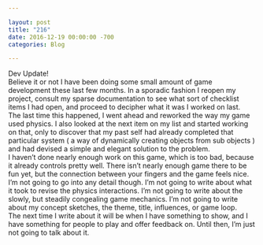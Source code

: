 ```yaml
---

layout: post  
title: "216"  
date: 2016-12-19 00:00:00 -700  
categories: Blog

---
```


Dev Update!  
Believe it or not I have been doing some small amount of game development these last few months. In a sporadic fashion I reopen my project, consult my sparse documentation to see what sort of checklist items I had open, and proceed to decipher what it was I worked on last.   
The last time this happened, I went ahead and reworked the way my game used physics. I also looked at the next item on my list and started working on that, only to discover that my past self had already completed that particular system ( a way of dynamically creating objects from sub objects ) and had devised a simple and elegant solution to the problem.   
I haven’t done nearly enough work on this game, which is too bad, because it already controls pretty well. There isn’t nearly enough game there to be fun yet, but the connection between your fingers and the game feels nice.   
I’m not going to go into any detail though. I’m not going to write about what it took to revise the physics interactions. I’m not going to write about the slowly, but steadily congealing game mechanics. I’m not going to write about my concept sketches, the theme, title, influences, or game loop.   
The next time I write about it will be when I have something to show, and I have something for people to play and offer feedback on. Until then, I’m just not going to talk about it.
